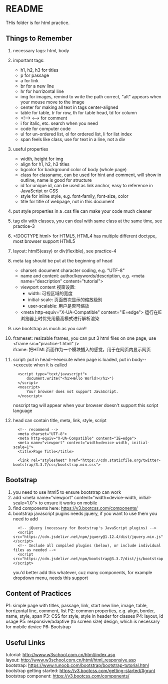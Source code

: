 # README

THis folder is for html practice. 

## Things to Remember
1. necessary tags: html, body
2. important tags: 
   * h1, h2, h3 for titles
   * p for passage
   * a for link
   * br for a new line
   * hr for horrizontal line
   * img for images, remind to write the path correct, "alt" appears when your mouse move to the image
   * center for making all text in tags center-aligned
   * table for table, tr for row, th for table head, td for column
   * \<!--> <--> for comment
   * i for italic, etc. search when you need
   * code for computer code 
   * ul for un-ordered list, ol for ordered list, li for list index
   * span feels like class, use for text in a line, not a div
3. useful properties
   * width, height for img
   * align for h1, h2, h3 titles
   * bgcolor for background color of body (whole page)
   * class for classname, can be used for hint and comment, will show in outline, name is good for structure
   * id for unique id, can be used as link anchor, easy to reference in JavaScript or CSS
   * style for inline style, e.g. font-family, font-size, color
   * title for title of webpage, not in this document
4. put style properties in a .css file can make your code much cleaner
5. tag div with classes, you can deal with same class at the same time, see practice-3
6. \<!DOCTYPE html> for HTML5, HTML4 has multiple different doctype, most browser support HTML5
7. layout: html5(easy) or div(flexible), see practice-4
8. meta tag should be put at the beginning of head
   * charset: document character coding, e.g. "UTF-8"
   * name and content: author/keywords/description, e.g. \<meta name="description" content="tutorial">
   * viewport content 视窗设置: 
     * width: 可视区域的宽度
     * initial-scale: 页面首次显示的缩放级别
     * user-scalable: 用户是否可缩放
   * \<meta http-equiv="X-UA-Compatible" content="IE=edge"> 运行在IE浏览器上时优先用最高模式进行解析渲染
9.  use bootstrap as much as you can!!
10. frameset: resizable frames, you can put 3 html files on one page, use \<frame src="practice-1.html" /> \
    iframe: 把HTML页面作为一个模块插入的感觉，用于在网页内显示网页
11. script: put in head-->execute when page is loaded, put in body-->execute when it is called

    ```
      <script type="text/javascript">
          document.write("<h1>Hello World!</h1>")
      </script>
      <noscript>
          Your browser does not support JavaScript.
      </noscript>
    ```
    <p> noscript tag will appear when your browser doesn't support this script language
12. head can contain title, meta, link, style, script
    ```
      <!-- recommend -->
      <meta charset="UTF-8">
      <meta http-equiv="X-UA-Compatible" content="IE=edge">
      <meta name="viewport" content="width=device-width, initial-scale=1">
      <title>Page Title</title>

      <link rel="stylesheet" href="https://cdn.staticfile.org/twitter-bootstrap/3.3.7/css/bootstrap.min.css">
    ```

## Bootstrap
1. you need to use html5 to ensure bootstrap can work
2. add \<meta name="viewport" content="width=device-width, initial-scale=1.0"> to ensure it works on mobile
3. find components here: https://v3.bootcss.com/components/
4. bootstrap javascript pugins needs jquery, if you want to use them you need to add
    ```
      <!-- jQuery (necessary for Bootstrap's JavaScript plugins) -->
      <script src="https://cdn.jsdelivr.net/npm/jquery@1.12.4/dist/jquery.min.js"></script>
      <!-- Include all compiled plugins (below), or include individual files as needed -->
      <script src="https://cdn.jsdelivr.net/npm/bootstrap@3.3.7/dist/js/bootstrap.min.js"></script>
    ```
    you'd better add this whatever, cuz many components, for example dropdown menu, needs this support

## Content of Practices
P1: simple page with titles, passage, link, start new line, image, table, horrizontal line, comment, list
P2: common properties, e.g. align, border, name, style, span
P3: CSS for style, style in header for classes
P4: layout, id usage
P5: responsive/adaptive (to screen size) design, which is necessary for mobile device
P6: Bootstrap

## Useful Links
tutorial: http://www.w3school.com.cn/html/index.asp \
layout: http://www.w3school.com.cn/html/html_responsive.asp \
bootstrap: https://www.runoob.com/bootstrap/bootstrap-tutorial.html \
bootstrap getting started: https://v3.bootcss.com/getting-started/#grunt \
bootstrap component: https://v3.bootcss.com/components/
